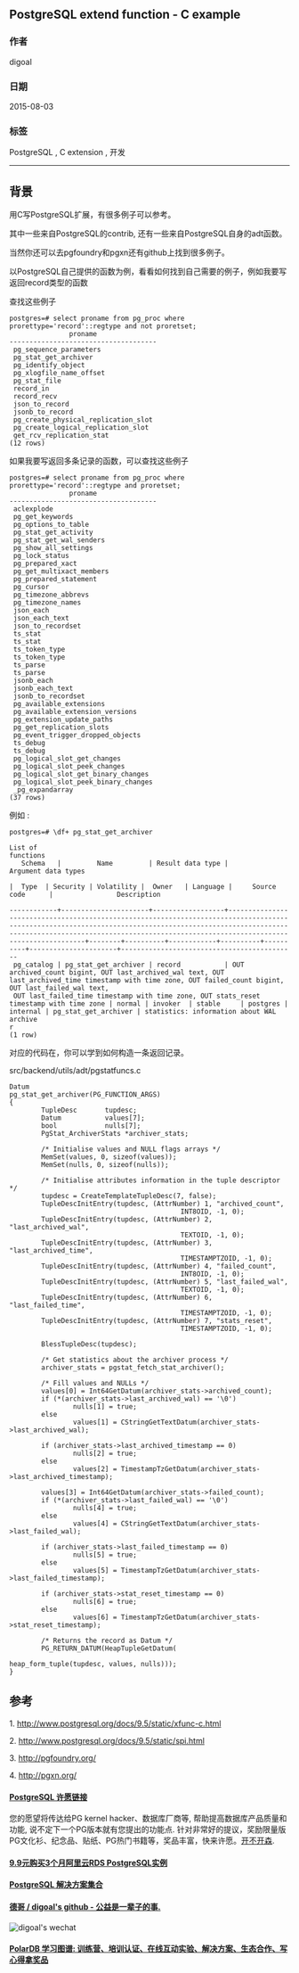 ## PostgreSQL extend function - C example  
                             
### 作者            
digoal            
            
### 日期             
2015-08-03           
              
### 标签            
PostgreSQL , C extension , 开发      
                        
----                        
                         
## 背景             
用C写PostgreSQL扩展，有很多例子可以参考。  
  
其中一些来自PostgreSQL的contrib, 还有一些来自PostgreSQL自身的adt函数。  
  
当然你还可以去pgfoundry和pgxn还有github上找到很多例子。  
  
以PostgreSQL自己提供的函数为例，看看如何找到自己需要的例子，例如我要写返回record类型的函数  
  
查找这些例子  
  
```  
postgres=# select proname from pg_proc where prorettype='record'::regtype and not proretset;  
               proname                 
-------------------------------------  
 pg_sequence_parameters  
 pg_stat_get_archiver  
 pg_identify_object  
 pg_xlogfile_name_offset  
 pg_stat_file  
 record_in  
 record_recv  
 json_to_record  
 jsonb_to_record  
 pg_create_physical_replication_slot  
 pg_create_logical_replication_slot  
 get_rcv_replication_stat  
(12 rows)  
```  
  
如果我要写返回多条记录的函数，可以查找这些例子  
  
```  
postgres=# select proname from pg_proc where prorettype='record'::regtype and proretset;  
               proname                 
-------------------------------------  
 aclexplode  
 pg_get_keywords  
 pg_options_to_table  
 pg_stat_get_activity  
 pg_stat_get_wal_senders  
 pg_show_all_settings  
 pg_lock_status  
 pg_prepared_xact  
 pg_get_multixact_members  
 pg_prepared_statement  
 pg_cursor  
 pg_timezone_abbrevs  
 pg_timezone_names  
 json_each  
 json_each_text  
 json_to_recordset  
 ts_stat  
 ts_stat  
 ts_token_type  
 ts_token_type  
 ts_parse  
 ts_parse  
 jsonb_each  
 jsonb_each_text  
 jsonb_to_recordset  
 pg_available_extensions  
 pg_available_extension_versions  
 pg_extension_update_paths  
 pg_get_replication_slots  
 pg_event_trigger_dropped_objects  
 ts_debug  
 ts_debug  
 pg_logical_slot_get_changes  
 pg_logical_slot_peek_changes  
 pg_logical_slot_get_binary_changes  
 pg_logical_slot_peek_binary_changes  
 _pg_expandarray  
(37 rows)  
```  
  
例如 :   
  
```  
postgres=# \df+ pg_stat_get_archiver  
                                                                                                                                                                                                          List of   
functions  
   Schema   |         Name         | Result data type |                                                                                                                Argument data types                          
                                                                                         |  Type  | Security | Volatility |  Owner   | Language |     Source code      |                Description                 
    
------------+----------------------+------------------+-----------------------------------------------------------------------------------------------------------------------------------------------------------  
-----------------------------------------------------------------------------------------+--------+----------+------------+----------+----------+----------------------+------------------------------------------  
--  
 pg_catalog | pg_stat_get_archiver | record           | OUT archived_count bigint, OUT last_archived_wal text, OUT last_archived_time timestamp with time zone, OUT failed_count bigint, OUT last_failed_wal text,  
 OUT last_failed_time timestamp with time zone, OUT stats_reset timestamp with time zone | normal | invoker  | stable     | postgres | internal | pg_stat_get_archiver | statistics: information about WAL archive  
r  
(1 row)  
```  
  
对应的代码在，你可以学到如何构造一条返回记录。  
  
src/backend/utils/adt/pgstatfuncs.c  
  
```  
Datum  
pg_stat_get_archiver(PG_FUNCTION_ARGS)  
{  
        TupleDesc       tupdesc;  
        Datum           values[7];  
        bool            nulls[7];  
        PgStat_ArchiverStats *archiver_stats;  
  
        /* Initialise values and NULL flags arrays */  
        MemSet(values, 0, sizeof(values));  
        MemSet(nulls, 0, sizeof(nulls));  
  
        /* Initialise attributes information in the tuple descriptor */  
        tupdesc = CreateTemplateTupleDesc(7, false);  
        TupleDescInitEntry(tupdesc, (AttrNumber) 1, "archived_count",  
                                           INT8OID, -1, 0);  
        TupleDescInitEntry(tupdesc, (AttrNumber) 2, "last_archived_wal",  
                                           TEXTOID, -1, 0);  
        TupleDescInitEntry(tupdesc, (AttrNumber) 3, "last_archived_time",  
                                           TIMESTAMPTZOID, -1, 0);  
        TupleDescInitEntry(tupdesc, (AttrNumber) 4, "failed_count",  
                                           INT8OID, -1, 0);  
        TupleDescInitEntry(tupdesc, (AttrNumber) 5, "last_failed_wal",  
                                           TEXTOID, -1, 0);  
        TupleDescInitEntry(tupdesc, (AttrNumber) 6, "last_failed_time",  
                                           TIMESTAMPTZOID, -1, 0);  
        TupleDescInitEntry(tupdesc, (AttrNumber) 7, "stats_reset",  
                                           TIMESTAMPTZOID, -1, 0);  
  
        BlessTupleDesc(tupdesc);  
  
        /* Get statistics about the archiver process */  
        archiver_stats = pgstat_fetch_stat_archiver();  
  
        /* Fill values and NULLs */  
        values[0] = Int64GetDatum(archiver_stats->archived_count);  
        if (*(archiver_stats->last_archived_wal) == '\0')  
                nulls[1] = true;  
        else  
                values[1] = CStringGetTextDatum(archiver_stats->last_archived_wal);  
  
        if (archiver_stats->last_archived_timestamp == 0)  
                nulls[2] = true;  
        else  
                values[2] = TimestampTzGetDatum(archiver_stats->last_archived_timestamp);  
  
        values[3] = Int64GetDatum(archiver_stats->failed_count);  
        if (*(archiver_stats->last_failed_wal) == '\0')  
                nulls[4] = true;  
        else  
                values[4] = CStringGetTextDatum(archiver_stats->last_failed_wal);  
  
        if (archiver_stats->last_failed_timestamp == 0)  
                nulls[5] = true;  
        else  
                values[5] = TimestampTzGetDatum(archiver_stats->last_failed_timestamp);  
  
        if (archiver_stats->stat_reset_timestamp == 0)  
                nulls[6] = true;  
        else  
                values[6] = TimestampTzGetDatum(archiver_stats->stat_reset_timestamp);  
  
        /* Returns the record as Datum */  
        PG_RETURN_DATUM(HeapTupleGetDatum(  
                                                                   heap_form_tuple(tupdesc, values, nulls)));  
}  
```  
  
## 参考  
1\. http://www.postgresql.org/docs/9.5/static/xfunc-c.html  
  
2\. http://www.postgresql.org/docs/9.5/static/spi.html  
  
3\. http://pgfoundry.org/  
  
4\. http://pgxn.org/  
  
  
  
  
  
  
  
  
  
  
  
  
  
  
  
  
  
  
  
  
  
  
  
  
  
  
  
  
  
  
  
  
  
  
  
  
  
  
  
  
  
  
  
  
  
  
  
  
  
  
  
  
  
  
  
  
  
  
  
  
  
  
  
  
  
  
  
  
  
  
  
  
  
#### [PostgreSQL 许愿链接](https://github.com/digoal/blog/issues/76 "269ac3d1c492e938c0191101c7238216")
您的愿望将传达给PG kernel hacker、数据库厂商等, 帮助提高数据库产品质量和功能, 说不定下一个PG版本就有您提出的功能点. 针对非常好的提议，奖励限量版PG文化衫、纪念品、贴纸、PG热门书籍等，奖品丰富，快来许愿。[开不开森](https://github.com/digoal/blog/issues/76 "269ac3d1c492e938c0191101c7238216").  
  
  
#### [9.9元购买3个月阿里云RDS PostgreSQL实例](https://www.aliyun.com/database/postgresqlactivity "57258f76c37864c6e6d23383d05714ea")
  
  
#### [PostgreSQL 解决方案集合](https://yq.aliyun.com/topic/118 "40cff096e9ed7122c512b35d8561d9c8")
  
  
#### [德哥 / digoal's github - 公益是一辈子的事.](https://github.com/digoal/blog/blob/master/README.md "22709685feb7cab07d30f30387f0a9ae")
  
  
![digoal's wechat](../pic/digoal_weixin.jpg "f7ad92eeba24523fd47a6e1a0e691b59")
  
  
#### [PolarDB 学习图谱: 训练营、培训认证、在线互动实验、解决方案、生态合作、写心得拿奖品](https://www.aliyun.com/database/openpolardb/activity "8642f60e04ed0c814bf9cb9677976bd4")
  

